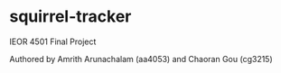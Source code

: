 # squirrel-tracker
IEOR 4501 Final Project

Authored by Amrith Arunachalam (aa4053) and Chaoran Gou (cg3215)


